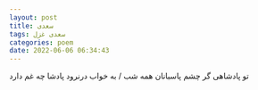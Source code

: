 ```yaml
---
layout: post
title: سعدی
tags: سعدی غزل
categories: poem
date: 2022-06-06 06:34:43
---
```


تو پادشاهی گر چشم پاسبانان همه شب / به خواب درنرود پادشا چه غم دارد
